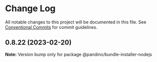 # Change Log

All notable changes to this project will be documented in this file.
See [Conventional Commits](https://conventionalcommits.org) for commit guidelines.

## 0.8.22 (2023-02-20)

**Note:** Version bump only for package @pandino/bundle-installer-nodejs
